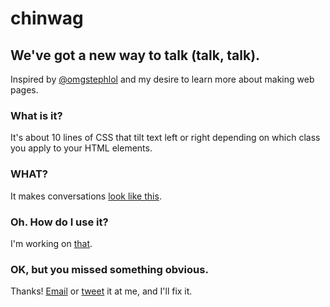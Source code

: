 chinwag
=========
We've got a new way to talk (talk, talk).
---------
Inspired by [@omgstephlol](https://twitter.com/omgstephlol/status/417507603695276032) and my desire to learn more about making web pages.

### What is it?
It's about 10 lines of CSS that tilt text left or right depending on which class you apply to your HTML elements.
### WHAT?
It makes conversations [look like this](http://jsfiddle.net/wCDar/2/embedded/result/).
### Oh. How do I use it?
I'm working on [that](http://origamike.github.io/chinwag).
### OK, but you missed something obvious.
Thanks! [Email](mailto:mike@tesserapps.com?subject=Chinwag%20issue) or [tweet](https://twitter.com/intent/tweet?text=@origamike%20chinwag%20question) it at me, and I'll fix it.